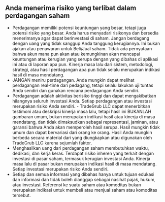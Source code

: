 ## Anda menerima risiko yang terlibat dalam perdagangan saham

- Perdagangan memiliki potensi keuntungan yang besar, tetapi juga potensi risiko yang besar. Anda harus menyadari risikonya dan bersedia menerimanya agar dapat berinvestasi di saham. Jangan berdagang dengan uang yang tidak sanggup Anda tanggung kerugiannya. Ini bukan ajakan atau penawaran untuk Beli/Jual saham. Tidak ada pernyataan bahwa akun mana pun akan atau kemungkinan akan mencapai keuntungan atau kerugian yang serupa dengan yang dibahas di aplikasi ini atau di laporan apa pun. Kinerja masa lalu dari sistem, metodologi, strategi, atau hasil perdagangan apa pun tidak selalu merupakan indikasi hasil di masa mendatang.
- JANGAN meniru perdagangan. Anda mungkin dapat melihat perdagangan real-time dari pedagang, tetapi selalu lakukan uji tuntas Anda sendiri dan gunakan rencana perdagangan Anda sendiri.
- Perdagangan adalah aktivitas berisiko tinggi dan dapat mengakibatkan hilangnya seluruh investasi Anda. Setiap perdagangan atau investasi merupakan risiko Anda sendiri. - TradeGrub LLC dapat menerbitkan testimoni atau deskripsi kinerja masa lalu, tetapi hasil ini BUKANLAH gambaran umum, bukan merupakan indikasi hasil atau kinerja di masa mendatang, dan tidak dimaksudkan sebagai representasi, jaminan, atau garansi bahwa Anda akan memperoleh hasil serupa. Hasil mungkin tidak umum dan dapat bervariasi dari orang ke orang. Hasil Anda mungkin berbeda secara material dari yang diungkapkan atau digunakan oleh TradeGrub LLC karena sejumlah faktor.
- Menghasilkan uang dari perdagangan saham membutuhkan waktu, dedikasi, dan kerja keras. Terdapat risiko inheren yang terkait dengan investasi di pasar saham, termasuk kerugian investasi Anda. Kinerja masa lalu di pasar bukan merupakan indikasi hasil di masa mendatang. Setiap investasi merupakan risiko Anda sendiri.
- Setiap dan semua informasi yang dibahas hanya untuk tujuan edukasi dan informasi dan tidak boleh dianggap sebagai nasihat pajak, hukum, atau investasi. Referensi ke suatu saham atau komoditas bukan merupakan indikasi untuk membeli atau menjual saham atau komoditas tersebut.